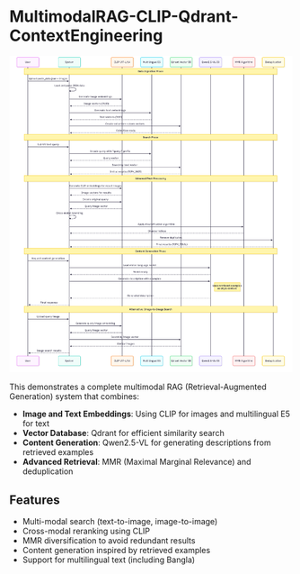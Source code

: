# MultimodalRAG-CLIP-Qdrant-ContextEngineering

![image](./assets/sequence_diagram.png)


This demonstrates a complete multimodal RAG (Retrieval-Augmented Generation) system that combines:

- **Image and Text Embeddings**: Using CLIP for images and multilingual E5 for text
- **Vector Database**: Qdrant for efficient similarity search
- **Content Generation**: Qwen2.5-VL for generating descriptions from retrieved examples
- **Advanced Retrieval**: MMR (Maximal Marginal Relevance) and deduplication

## Features
- Multi-modal search (text-to-image, image-to-image)
- Cross-modal reranking using CLIP
- MMR diversification to avoid redundant results
- Content generation inspired by retrieved examples
- Support for multilingual text (including Bangla)

